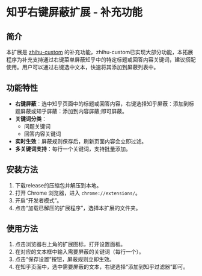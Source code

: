 # 知乎右键屏蔽扩展 - 补充功能

## 简介
本扩展是 [zhihu-custom](https://github.com/liuyubing233/zhihu-custom) 的补充功能，zhihu-custom已实现大部分功能，本拓展程序为补充支持通过右键菜单屏蔽知乎中的特定标题或回答内容关键词，建议搭配使用。用户可以通过右键选中文本，快速将其添加到屏蔽列表中。

## 功能特性
- **右键屏蔽**：选中知乎页面中的标题或回答内容，右键选择知乎屏蔽：添加到标题屏蔽或知乎屏蔽：添加到内容屏蔽;即可屏蔽。
- **关键词分类**：
  - 问题关键词
  - 回答内容关键词
- **实时生效**：屏蔽规则保存后，刷新页面内容会立即过滤。
- **多关键词支持**：每行一个关键词，支持批量添加。

## 安装方法
1. 下载release的压缩包并解压到本地。
2. 打开 Chrome 浏览器，进入 `chrome://extensions/`。
3. 开启“开发者模式”。
4. 点击“加载已解压的扩展程序”，选择本扩展的文件夹。

## 使用方法
1. 点击浏览器右上角的扩展图标，打开设置面板。
2. 在对应的文本框中输入需要屏蔽的关键词（每行一个）。
3. 点击“保存设置”按钮，屏蔽规则立即生效。
4. 在知乎页面中，选中需要屏蔽的文本，右键选择“添加到知乎过滤器”即可。
